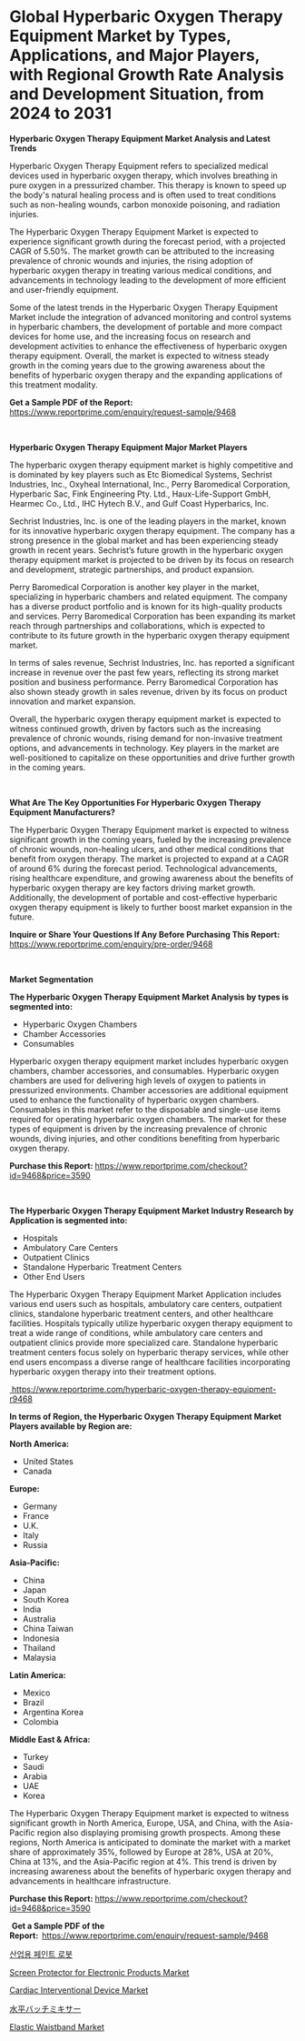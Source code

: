 <p><h1>Global Hyperbaric Oxygen Therapy Equipment Market by Types, Applications, and Major Players, with Regional Growth Rate Analysis and Development Situation, from 2024 to 2031</h1></p><p><strong>Hyperbaric Oxygen Therapy Equipment Market Analysis and Latest Trends</strong></p>
<p><p>Hyperbaric Oxygen Therapy Equipment refers to specialized medical devices used in hyperbaric oxygen therapy, which involves breathing in pure oxygen in a pressurized chamber. This therapy is known to speed up the body's natural healing process and is often used to treat conditions such as non-healing wounds, carbon monoxide poisoning, and radiation injuries.</p><p>The Hyperbaric Oxygen Therapy Equipment Market is expected to experience significant growth during the forecast period, with a projected CAGR of 5.50%. The market growth can be attributed to the increasing prevalence of chronic wounds and injuries, the rising adoption of hyperbaric oxygen therapy in treating various medical conditions, and advancements in technology leading to the development of more efficient and user-friendly equipment.</p><p>Some of the latest trends in the Hyperbaric Oxygen Therapy Equipment Market include the integration of advanced monitoring and control systems in hyperbaric chambers, the development of portable and more compact devices for home use, and the increasing focus on research and development activities to enhance the effectiveness of hyperbaric oxygen therapy equipment. Overall, the market is expected to witness steady growth in the coming years due to the growing awareness about the benefits of hyperbaric oxygen therapy and the expanding applications of this treatment modality.</p></p>
<p><strong>Get a Sample PDF of the Report:&nbsp;</strong> <a href="https://www.reportprime.com/enquiry/request-sample/9468">https://www.reportprime.com/enquiry/request-sample/9468</a></p>
<p>&nbsp;</p>
<p><strong>Hyperbaric Oxygen Therapy Equipment Major Market Players</strong></p>
<p><p>The hyperbaric oxygen therapy equipment market is highly competitive and is dominated by key players such as Etc Biomedical Systems, Sechrist Industries, Inc., Oxyheal International, Inc., Perry Baromedical Corporation, Hyperbaric Sac, Fink Engineering Pty. Ltd., Haux-Life-Support GmbH, Hearmec Co., Ltd., IHC Hytech B.V., and Gulf Coast Hyperbarics, Inc.</p><p>Sechrist Industries, Inc. is one of the leading players in the market, known for its innovative hyperbaric oxygen therapy equipment. The company has a strong presence in the global market and has been experiencing steady growth in recent years. Sechrist’s future growth in the hyperbaric oxygen therapy equipment market is projected to be driven by its focus on research and development, strategic partnerships, and product expansion.</p><p>Perry Baromedical Corporation is another key player in the market, specializing in hyperbaric chambers and related equipment. The company has a diverse product portfolio and is known for its high-quality products and services. Perry Baromedical Corporation has been expanding its market reach through partnerships and collaborations, which is expected to contribute to its future growth in the hyperbaric oxygen therapy equipment market.</p><p>In terms of sales revenue, Sechrist Industries, Inc. has reported a significant increase in revenue over the past few years, reflecting its strong market position and business performance. Perry Baromedical Corporation has also shown steady growth in sales revenue, driven by its focus on product innovation and market expansion.</p><p>Overall, the hyperbaric oxygen therapy equipment market is expected to witness continued growth, driven by factors such as the increasing prevalence of chronic wounds, rising demand for non-invasive treatment options, and advancements in technology. Key players in the market are well-positioned to capitalize on these opportunities and drive further growth in the coming years.</p></p>
<p>&nbsp;</p>
<p><strong>What Are The Key Opportunities For Hyperbaric Oxygen Therapy Equipment Manufacturers?</strong></p>
<p><p>The Hyperbaric Oxygen Therapy Equipment market is expected to witness significant growth in the coming years, fueled by the increasing prevalence of chronic wounds, non-healing ulcers, and other medical conditions that benefit from oxygen therapy. The market is projected to expand at a CAGR of around 6% during the forecast period. Technological advancements, rising healthcare expenditure, and growing awareness about the benefits of hyperbaric oxygen therapy are key factors driving market growth. Additionally, the development of portable and cost-effective hyperbaric oxygen therapy equipment is likely to further boost market expansion in the future.</p></p>
<p><strong>Inquire or Share Your Questions If Any Before Purchasing This Report:</strong> <a href="https://www.reportprime.com/enquiry/pre-order/9468">https://www.reportprime.com/enquiry/pre-order/9468</a></p>
<p>&nbsp;</p>
<p><strong>Market Segmentation</strong></p>
<p><strong>The Hyperbaric Oxygen Therapy Equipment Market Analysis by types is segmented into:</strong></p>
<p><ul><li>Hyperbaric Oxygen Chambers</li><li>Chamber Accessories</li><li>Consumables</li></ul></p>
<p><p>Hyperbaric oxygen therapy equipment market includes hyperbaric oxygen chambers, chamber accessories, and consumables. Hyperbaric oxygen chambers are used for delivering high levels of oxygen to patients in pressurized environments. Chamber accessories are additional equipment used to enhance the functionality of hyperbaric oxygen chambers. Consumables in this market refer to the disposable and single-use items required for operating hyperbaric oxygen chambers. The market for these types of equipment is driven by the increasing prevalence of chronic wounds, diving injuries, and other conditions benefiting from hyperbaric oxygen therapy.</p></p>
<p><strong>Purchase this Report:&nbsp;</strong><a href="https://www.reportprime.com/checkout?id=9468&price=3590">https://www.reportprime.com/checkout?id=9468&price=3590</a></p>
<p>&nbsp;</p>
<p><strong>The Hyperbaric Oxygen Therapy Equipment Market Industry Research by Application is segmented into:</strong></p>
<p><ul><li>Hospitals</li><li>Ambulatory Care Centers</li><li>Outpatient Clinics</li><li>Standalone Hyperbaric Treatment Centers</li><li>Other End Users</li></ul></p>
<p><p>The Hyperbaric Oxygen Therapy Equipment Market Application includes various end users such as hospitals, ambulatory care centers, outpatient clinics, standalone hyperbaric treatment centers, and other healthcare facilities. Hospitals typically utilize hyperbaric oxygen therapy equipment to treat a wide range of conditions, while ambulatory care centers and outpatient clinics provide more specialized care. Standalone hyperbaric treatment centers focus solely on hyperbaric therapy services, while other end users encompass a diverse range of healthcare facilities incorporating hyperbaric oxygen therapy into their treatment options.</p></p>
<p><a href="https://www.reportprime.com/hyperbaric-oxygen-therapy-equipment-r9468">&nbsp;https://www.reportprime.com/hyperbaric-oxygen-therapy-equipment-r9468</a></p>
<p><strong>In terms of Region, the Hyperbaric Oxygen Therapy Equipment Market Players available by Region are:</strong></p>
<p>
    <p> <strong> North America: </strong>
        <ul>
            <li>United States</li>
            <li>Canada</li>
        </ul>
        </p> 
    <p> <strong> Europe: </strong>
        <ul>
            <li>Germany</li>
            <li>France</li>
            <li>U.K.</li>
            <li>Italy</li>
            <li>Russia</li>
        </ul>
        </p> 
    <p> <strong> Asia-Pacific: </strong>
        <ul>
            <li>China</li>
            <li>Japan</li>
            <li>South Korea</li>
            <li>India</li>
            <li>Australia</li>
            <li>China Taiwan</li>
            <li>Indonesia</li>
            <li>Thailand</li>
            <li>Malaysia</li>
        </ul>
        </p> 
    <p> <strong> Latin America: </strong>
        <ul>
            <li>Mexico</li>
            <li>Brazil</li>
            <li>Argentina Korea</li>
            <li>Colombia</li>
        </ul>
        </p> 
    <p> <strong> Middle East & Africa: </strong>
        <ul>
            <li>Turkey</li>
            <li>Saudi</li>
            <li>Arabia</li>
            <li>UAE</li>
            <li>Korea</li>
        </ul>
    </p>
    </p>
<p><p>The Hyperbaric Oxygen Therapy Equipment market is expected to witness significant growth in North America, Europe, USA, and China, with the Asia-Pacific region also displaying promising growth prospects. Among these regions, North America is anticipated to dominate the market with a market share of approximately 35%, followed by Europe at 28%, USA at 20%, China at 13%, and the Asia-Pacific region at 4%. This trend is driven by increasing awareness about the benefits of hyperbaric oxygen therapy and advancements in healthcare infrastructure.</p></p>
<p><strong>Purchase this Report: </strong><a href="https://www.reportprime.com/checkout?id=9468&price=3590">https://www.reportprime.com/checkout?id=9468&price=3590</a></p>
<p>&nbsp;<strong>Get a Sample PDF of the Report:&nbsp;&nbsp;</strong><a href="https://www.reportprime.com/enquiry/request-sample/9468">https://www.reportprime.com/enquiry/request-sample/9468</a></p>
<p><strong></strong></p>
<p><p><a href="https://github.com/TrevorKruvalis5678/Market-Research-Report-List-1/blob/main/607151373806.md">산업용 페인트 로봇</a></p><p><a href="https://www.linkedin.com/pulse/screen-protector-electronic-products-market-size-growth-outlook-uw2ue">Screen Protector for Electronic Products Market</a></p><p><a href="https://github.com/MyrticeDare2023/Market-Research-Report-List-1/blob/main/cardiac-interventional-device-market.md">Cardiac Interventional Device Market</a></p><p><a href="https://github.com/laurenreichert/Market-Research-Report-List-1/blob/main/623013178482.md">水平バッチミキサー</a></p><p><a href="https://issuu.com/reportprime-2/docs/elastic-waistband-market-size-2030.pptx">Elastic Waistband Market</a></p></p>